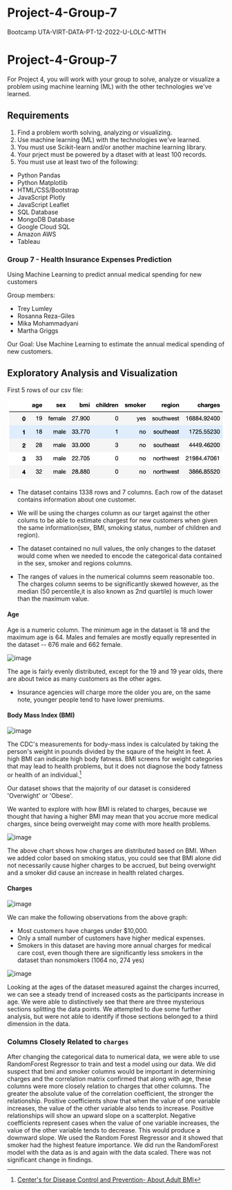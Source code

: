 # Project-4-Group-7
Bootcamp UTA-VIRT-DATA-PT-12-2022-U-LOLC-MTTH

# Project-4-Group-7


For Project 4, you will work with your group to solve, analyze or visualize a problem using machine learning (ML) with the other technologies we've learned. 
## Requirements
1. Find a problem worth solving, analyzing or visualizing. 
2. Use machine learning (ML) with the technologies we've learned. 
3. You must use Scikit-learn and/or another machine learning library.
4. Your prject must be powered by a dtaset with at least 100 records.
5. You must use at least two of the following:

  * Python Pandas
  * Python Matplotlib
  * HTML/CSS/Bootstrap
  * JavaScript Plotly
  * JavaScript Leaflet
  * SQL Database
  * MongoDB Database
  * Google Cloud SQL
  * Amazon AWS
  * Tableau


### Group 7 - Health Insurance Expenses Prediction
Using Machine Learning to predict annual medical spending for new customers

Group members: 
  * Trey Lumley
  * Rosanna Reza-Giles
  * Mika Mohammadyani
  * Martha Griggs

Our Goal: Use Machine Learning to estimate the annual medical spending of new customers. 

## Exploratory Analysis and Visualization                               

First 5 rows of our csv file:

![Alt text](image.png)

  * The dataset contains 1338 rows and 7 columns. Each row of the dataset contains information about one customer.

  * We will be using the charges column as our target against the other colums to be able to estimate chargest for new customers when given the same information(sex, BMI, smoking status, number of children and region). 

  * The dataset contained no null values, the only changes to the dataset would come when we needed to encode the categorical data contained in the sex, smoker and regions columns. 

  * The ranges of values in the numerical columns seem reasonable too. The charges column seems to be significantly skewed however, as the median (50 percentile,it is also known as 2nd quartile) is much lower than the maximum value.



#### Age

Age is a numeric column. The minimum age in the dataset is 18 and the maximum age is 64. Males and females are mostly equally represented in the dataset -- 676 male and 662 female. 

![image](https://github.com/MikaMohd/Project-4-Group-7/assets/115905663/79157f4f-5132-483f-9d0a-8870eae14ccf)


The age is fairly evenly distributed, except for the 19 and 19 year olds, there are about twice as many customers as the other ages. 

  * Insurance agencies will charge more the older you are, on the same note, younger people tend to have lower premiums. 

#### Body Mass Index (BMI)


![image](https://github.com/MikaMohd/Project-4-Group-7/assets/115905663/99d16af9-5ac4-4fa5-8e8e-de668b30d7f1)

The CDC's measurements for body-mass index is calculated by taking the person's weight in pounds divided by the sqaure of the height in feet. A high BMI can indicate high body fatness. BMI screens for weight categories that may lead to health problems, but it does not diagnose the body fatness or health of an individual.[^1]

[^1]: [Center's for Disease Control and Prevention- About Adult BMI](https://www.cdc.gov/healthyweight/assessing/bmi/adult_bmi/index.html)

Our dataset shows that the majority of our dataset is considered 'Overwight' or 'Obese'. 

We wanted to explore with how BMI is related to charges, because we thought that having a higher BMI may mean that you accrue more medical charges, since being overweight may come with more health problems. 

![image](https://github.com/MikaMohd/Project-4-Group-7/assets/115905663/b5520762-4beb-43ae-a669-7f7585727cd1)

The above chart shows how charges are distributed based on BMI. When we added color based on smoking status, you could see that BMI alone did not necessarily cause higher charges to be accrued, but being overwight and a smoker did cause an increase in health related charges. 

#### Charges

![image](https://github.com/MikaMohd/Project-4-Group-7/assets/115905663/21c13ca9-b811-4453-b5ed-f3f4a5a70518)


We can make the following observations from the above graph:

 * Most customers have charges under $10,000. 
 * Only a small number of customers have higher medical expenses. 
 * Smokers in this dataset are having more annual charges for medical care cost, even though there are significantly less smokers in the dataset than nonsmokers (1064 no, 274 yes)

![image](https://github.com/MikaMohd/Project-4-Group-7/assets/115905663/b1760986-6326-44f8-8fbf-0cebd815111b)

Looking at the ages of the dataset measured against the charges incurred, we can see a steady trend of increased costs as the participants increase in age. We were able to distinctively see that there are three mysterious sections splitting the data points. We attempted to due some further analysis, but were not able to identify if those sections belonged to a third dimension in the data. 
  
### Columns Closely Related to `charges` 

After changing the categorical data to numerical data, we were able to use RandomForest Regressor to train and test a model using our data. We did suspect that bmi and smoker columns would be important in determining charges and the correlation matrix confirmed that along with age, these columns were more closely relation to charges that other columns. 
The greater the absolute value of the correlation coefficient, the stronger the relationship. Positive coefficients show that when the value of one variable increases, the value of the other variable also tends to increase. Positive relationships will show an upward slope on a scatterplot.
Negative coefficients represent cases when the value of one variable increases, the value of the other variable tends to decrease. This would produce a downward slope.
We used the Random Forest Regressor and it showed that smoker had the highest feature importance. We did run the RandomForest model with the data as is and again with the data scaled. There was not significant change in findings.
